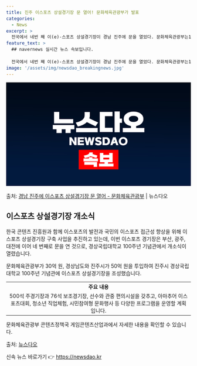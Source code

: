 ```yaml
---
title: 진주 이스포츠 상설경기장 문 열어! 문화체육관광부가 발표
categories:
  - News
excerpt: >
  전국에서 네번 째 이(e)-스포츠 상설경기장이 경남 진주에 문을 열었다. 문화체육관광부는17일 경남 진주시에…
feature_text: >
  ## navernews 실시간 뉴스 속보입니다.

  전국에서 네번 째 이(e)-스포츠 상설경기장이 경남 진주에 문을 열었다. 문화체육관광부는17일 경남 진주시에…
image: '/assets/img/newsdao_breakingnews.jpg'
---
```


![뉴스다오 속보](/assets/img/newsdao_breakingnews.jpg)

<p>출처: <a href="https://newsdao.kr/3837" rel="dofollow">경남 진주에 이스포츠 상설경기장 문 열어 - 문화체육관광부</a> | 뉴스다오</p>

<h2 data-ke-size="size26">이스포츠 상설경기장 개소식</h2>
한국 콘텐츠 진흥원과 함께 이스포츠의 발전과 국민의 이스포츠 접근성 향상을 위해 이스포츠 상설경기장 구축 사업을 추진하고 있는데, 이번 이스포츠 경기장은 부산, 광주, 대전에 이어 네 번째로 문을 연 것으로, 경상국립대학교 100주년 기념관에서 개소식이 열렸습니다.

<p data-ke-size="size16">문화체육관광부가 30억 원, 경상남도와 진주시가 50억 원을 투입하여 진주시 경상국립대학교 100주년 기념관에 이스포츠 상설경기장을 조성했습니다.</p>

<table>
  <tr>
    <td style="text-align: center; height: 17px;"><b>주요 내용</b></td>
  </tr>
  <tr>
    <td style="text-align: center; height: 17px;">500석 주경기장과 76석 보조경기장, 선수와 관중 편의시설을 갖추고, 아마추어 이스포츠대회, 청소년 직업체험, 시민참여형 문화행사 등 다양한 프로그램을 운영할 계획입니다.</td>
  </tr>
</table>

<p data-ke-size="size16">문화체육관광부 콘텐츠정책국 게임콘텐츠산업과에서 자세한 내용을 확인할 수 있습니다.</p>

출처: <a href="https://newsdao.kr/3837">뉴스다오</a> 

신속 뉴스 바로가기 👉 <a href="https://newsdao.kr" rel="dofollow">https://newsdao.kr</a>


